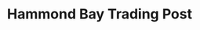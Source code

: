 ---
title: "Hammond Bay Trading Post"
url: /millersburg/hammond-bay-trading-post/
shop: convenience
---